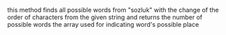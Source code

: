 this method finds all possible words from "sozluk" with the change of the order of characters
from the given string and returns the number of possible words
the array used for indicating word's possible place